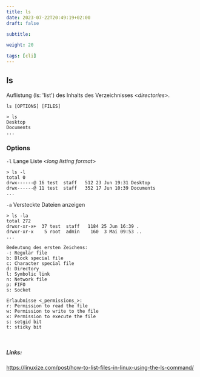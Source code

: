 ```yaml
---
title: ls
date: 2023-07-22T20:49:19+02:00
draft: false

subtitle: 

weight: 20

tags: [cli]
---
```


## ls
Auflistung (ls: 'list') des Inhalts des Verzeichnisses <_directories_>. 

```console
ls [OPTIONS] [FILES]
```

```console
> ls
Desktop
Documents
...
```

### Options
`-l` Lange Liste <_long listing format_>

```console
> ls -l
total 0
drwx------@ 16 test  staff   512 23 Jun 19:31 Desktop
drwx------@ 11 test  staff   352 17 Jun 10:39 Documents
...
```

`-a` Versteckte Dateien anzeigen

```console
> ls -la
total 272
drwxr-xr-x+  37 test  staff   1184 25 Jun 16:39 .
drwxr-xr-x    5 root  admin    160  3 Mai 09:53 ..
...
```
```
Bedeutung des ersten Zeichens:   
-: Regular file  
b: Block special file   
c: Character special file  
d: Directory   
l: Symbolic link  
n: Network file  
p: FIFO   
s: Socket    

Erlaubnisse <_permissions_>:   
r: Permission to read the file  
w: Permission to write to the file   
x: Permission to execute the file   
s: setgid bit   
t: sticky bit   

```


<br>

##### Links:

https://linuxize.com/post/how-to-list-files-in-linux-using-the-ls-command/
